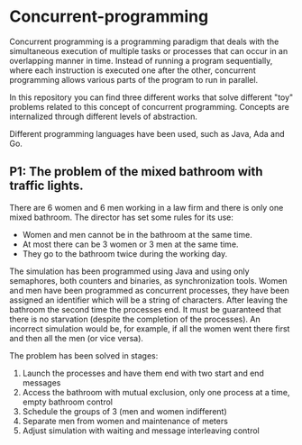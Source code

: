 # Concurrent-programming

Concurrent programming is a programming paradigm that deals with the simultaneous execution of multiple tasks or processes that can occur in an overlapping manner in time. Instead of running a program sequentially, where each instruction is executed one after the other, concurrent programming allows various parts of the program to run in parallel.

In this repository you can find three different works that solve different "toy" problems related to this concept of concurrent programming. Concepts are internalized through different levels of abstraction.


Different programming languages have been used, such as Java, Ada and Go.

## P1: The problem of the mixed bathroom with traffic lights.

There are 6 women and 6 men working in a law firm and there is only one mixed bathroom. The director has set some rules for its use:
-  Women and men cannot be in the bathroom at the same time.
-  At most there can be 3 women or 3 men at the same time.
-  They go to the bathroom twice during the working day.

The simulation has been programmed using Java and using only semaphores, both counters and binaries, as synchronization tools.
Women and men have been programmed as concurrent processes, they have been assigned an identifier which will be a string of characters. After leaving the bathroom the second time the processes end.
It must be guaranteed that there is no starvation (despite the completion of the processes). An incorrect simulation would be, for example, if all the women went there first and then all the men (or vice versa).

The problem has been solved in stages:
1. Launch the processes and have them end with two start and end messages
2. Access the bathroom with mutual exclusion, only one process at a time, empty bathroom control
3. Schedule the groups of 3 (men and women indifferent)
4. Separate men from women and maintenance of meters
5. Adjust simulation with waiting and message interleaving control








